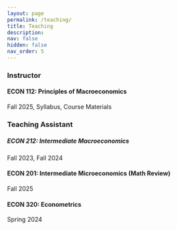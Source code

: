 ```yaml
---
layout: page
permalink: /teaching/
title: Teaching
description: 
nav: false
hidden: false
nav_order: 5
---
```

### Instructor
#### ECON 112: Principles of Macroeconomics 
Fall 2025, Syllabus, Course Materials

### Teaching Assistant 
##### ECON 212: Intermediate Macroeconomics
Fall 2023, Fall 2024 
#### ECON 201: Intermediate Microeconomics (Math Review)
Fall 2025 
#### ECON 320: Econometrics 
Spring 2024 

